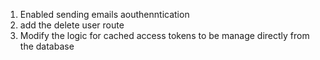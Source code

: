 1) Enabled sending emails aouthenntication
2) add the delete user route
2) Modify the logic for cached access tokens to be manage directly from the database